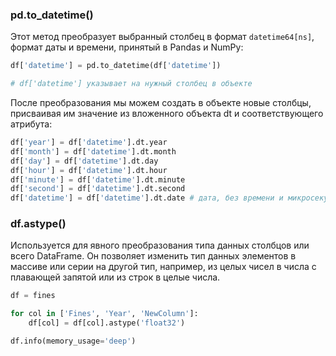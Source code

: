 
### pd.to_datetime()

Этот метод преобразует выбранный столбец в формат `datetime64[ns]`, формат даты и времени, принятый в Pandas и NumPy:

```Python
df['datetime'] = pd.to_datetime(df['datetime'])

# df['datetime'] указывает на нужный столбец в объекте
```

После преобразования мы можем создать в объекте новые столбцы, присваивая им значение из вложенного объекта dt и соответствующего атрибута:

```Python
df['year'] = df['datetime'].dt.year
df['month'] = df['datetime'].dt.month
df['day'] = df['datetime'].dt.day
df['hour'] = df['datetime'].dt.hour
df['minute'] = df['datetime'].dt.minute
df['second'] = df['datetime'].dt.second
df['datetime'] = df['datetime'].dt.date # дата, без времени и микросекунд
```

### df.astype()

Используется для явного преобразования типа данных столбцов или всего DataFrame. Он позволяет изменить тип данных элементов в массиве или серии на другой тип, например, из целых чисел в числа с плавающей запятой или из строк в целые числа.

```Python
df = fines

for col in ['Fines', 'Year', 'NewColumn']:
    df[col] = df[col].astype('float32')

df.info(memory_usage='deep')
```

